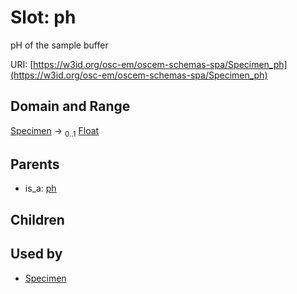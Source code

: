 
# Slot: ph

pH of the sample buffer

URI: [https://w3id.org/osc-em/oscem-schemas-spa/Specimen_ph](https://w3id.org/osc-em/oscem-schemas-spa/Specimen_ph)


## Domain and Range

[Specimen](Specimen.md) &#8594;  <sub>0..1</sub> [Float](types/Float.md)

## Parents

 *  is_a: [ph](ph.md)

## Children


## Used by

 * [Specimen](Specimen.md)
